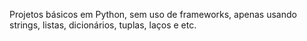 Projetos básicos em Python, sem uso de frameworks, apenas usando strings, listas, dicionários, tuplas, laços e etc.
